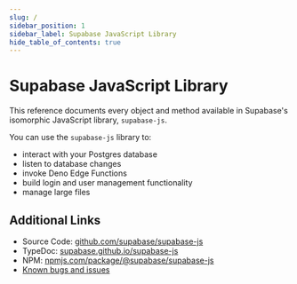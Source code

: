 ```yaml
---
slug: /
sidebar_position: 1
sidebar_label: Supabase JavaScript Library
hide_table_of_contents: true
---
```


# Supabase JavaScript Library

This reference documents every object and method available in Supabase's isomorphic JavaScript library, `supabase-js`.

You can use the `supabase-js` library to:

- interact with your Postgres database
- listen to database changes
- invoke Deno Edge Functions
- build login and user management functionality
- manage large files

## Additional Links

- Source Code: [github.com/supabase/supabase-js](https://github.com/supabase/supabase-js)
- TypeDoc: [supabase.github.io/supabase-js](https://supabase.github.io/supabase-js)
- NPM: [npmjs.com/package/@supabase/supabase-js](https://www.npmjs.com/package/@supabase/supabase-js)
- [Known bugs and issues](https://github.com/supabase/supabase-js/issues)
